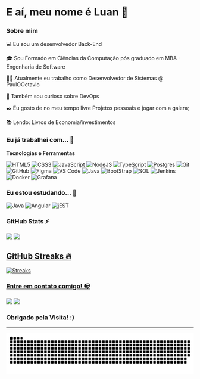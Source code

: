# E aí, meu nome é Luan 👋

### Sobre mim

💻 Eu sou um desenvolvedor Back-End

🎓 Sou Formado em Ciências da Computação pós graduado em MBA - Engenharia de Software

👩‍💻 Atualmente eu trabalho como Desenvolvedor de Sistemas @ PaulOOctavio

🔎 Também sou curioso sobre DevOps

✒️ Eu gosto de no meu tempo livre Projetos pessoais e jogar com a galera;

📚 Lendo: Livros de Economia/investimentos

### Eu já trabalhei com... 🔧

**Tecnologias e Ferramentas**


![HTML5](https://img.shields.io/badge/html5-%23E34F26.svg?style=for-the-badge&logo=html5&logoColor=white)
![CSS3](https://img.shields.io/badge/css3-%231572B6.svg?style=for-the-badge&logo=css3&logoColor=white)
![JavaScript](https://img.shields.io/badge/javascript-%23323330.svg?style=for-the-badge&logo=javascript&logoColor=%23F7DF1E)
![NodeJS](https://img.shields.io/badge/node.js-6DA55F?style=for-the-badge&logo=node.js&logoColor=white)
![TypeScript](https://img.shields.io/badge/typescript-%23007ACC.svg?style=for-the-badge&logo=typescript&logoColor=white)
![Postgres](https://img.shields.io/badge/postgres-%23316192.svg?style=for-the-badge&logo=postgresql&logoColor=white)
![Git](https://img.shields.io/badge/git-%23F05033.svg?style=for-the-badge&logo=git&logoColor=white)
![GitHub](https://img.shields.io/badge/github-%23121011.svg?style=for-the-badge&logo=github&logoColor=white)
![Figma](https://img.shields.io/badge/figma-%23F24E1E.svg?style=for-the-badge&logo=figma&logoColor=white)
![VS Code](https://img.shields.io/badge/VS%20Code-0078d7.svg?style=for-the-badge&logo=visual-studio-code&logoColor=white)
![Java](https://img.shields.io/badge/java-%23ED8B00.svg?style=for-the-badge&logo=openjdk&logoColor=white)
![BootStrap](https://img.shields.io/badge/Bootstrap-563D7C?style=for-the-badge&logo=bootstrap&logoColor=white)
![SQL](https://img.shields.io/badge/Microsoft_SQL_Server-CC2927?style=for-the-badge&logo=microsoft-sql-server&logoColor=white)
![Jenkins](https://img.shields.io/badge/Jenkins-D24939?style=for-the-badge&logo=Jenkins&logoColor=white)
![Docker](https://img.shields.io/badge/docker-%230db7ed.svg?style=for-the-badge&logo=docker&logoColor=white)
![Grafana](https://img.shields.io/badge/grafana-%23F46800.svg?style=for-the-badge&logo=grafana&logoColor=white)

### Eu estou estudando... 🧩

![Java](https://img.shields.io/badge/java-%23ED8B00.svg?style=for-the-badge&logo=openjdk&logoColor=white)
![Angular](https://img.shields.io/badge/Angular-DD0031?style=for-the-badge&logo=angular&logoColor=white)
![jEST](https://img.shields.io/badge/Jest-323330?style=for-the-badge&logo=Jest&logoColor=white)

### GitHub Stats ⚡
<div>
<a href="https://github.com/Lmlima05">
<img height="180em" src="https://github-readme-stats.vercel.app/api?username=Lmlima05&show_icons=true&hide_border=false&theme=jolly&count_private=true&include_all_commits=true"/>
<img height="180em" src="https://github-readme-stats.vercel.app/api/top-langs/?username=Lmlima05&show_icons=true&hide_border=false&theme=jolly&count_private=true&include_all_commits=true&layout=compact"/>
</div>

## GitHub Streaks 🔥
![Streaks](https://nirzak-streak-stats.vercel.app/?user=Lmlima05&theme=jolly&date_format=j%20M%5B%20Y%5D)

### Entre em contato comigo! 📭
<div>
<a href="https://instagram.com/luanm.lima" target="_blank"><img src="https://img.shields.io/badge/-Instagram-%23E4405F?style=for-the-badge&logo=instagram&logoColor=white" target="_blank"></a>
<a href="https://www.linkedin.com/in/luanmlima" target="_blank"><img src="https://img.shields.io/badge/-LinkedIn-%230077B5?style=for-the-badge&logo=linkedin&logoColor=white" target="_blank"></a>   
</div>

### Obrigado pela Visita! :)

---
<p align="center">
<img src="https://github.com/Lmlima05/Lmlima05/blob/output/github-snake-dark.svg">
</p>


